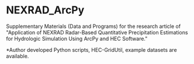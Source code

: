 # NEXRAD_ArcPy
Supplementary Materials (Data and Programs) for the research article of "Application of NEXRAD Radar-Based Quantitative Precipitation Estimations for Hydrologic Simulation Using ArcPy and HEC Software."

*Author developed Python scripts, HEC-GridUtil, example datasets are available.
